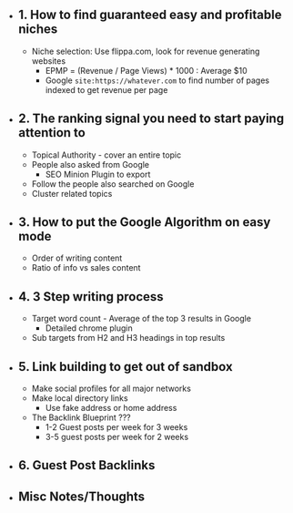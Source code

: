 - ## 1. How to find guaranteed easy and profitable niches
	- Niche selection: Use flippa.com, look for revenue generating websites
		- EPMP = (Revenue / Page Views) * 1000 : Average $10
		- Google `site:https://whatever.com` to find number of pages indexed to get revenue per page
- ## 2. The ranking signal you need to start paying attention to
	- Topical Authority - cover an entire topic
	- People also asked from Google
		- SEO Minion Plugin to export
	- Follow the people also searched on Google
	- Cluster related topics
- ## 3. How to put the Google Algorithm on easy mode
	- Order of writing content
	- Ratio of info vs sales content
- ## 4. 3 Step writing process
	- Target word count - Average of the top 3 results in Google
		- Detailed chrome plugin
	- Sub targets from H2 and H3 headings in top results
- ## 5. Link building to get out of sandbox
	- Make social profiles for all major networks
	- Make local directory links
		- Use fake address or home address
	- The Backlink Blueprint ???
		- 1-2 Guest posts per week for 3 weeks
		- 3-5 guest posts per week for 2 weeks
- ## 6. Guest Post Backlinks
- ## Misc Notes/Thoughts